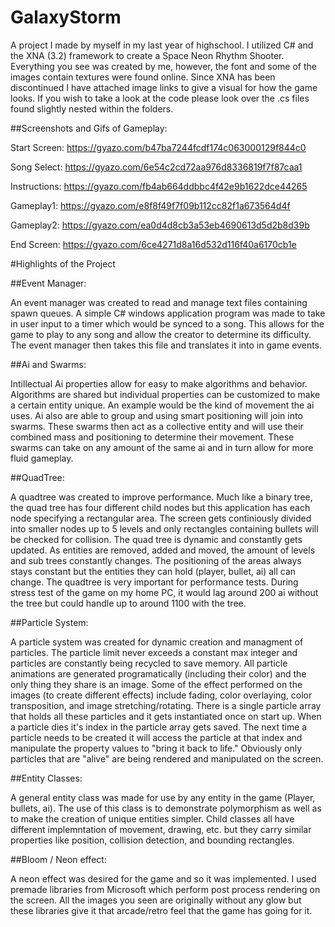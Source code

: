 # GalaxyStorm
A project I made by myself in my last year of highschool. I utilized C# and the XNA (3.2) framework to create a Space Neon Rhythm Shooter. Everything you see was created by me, however, the font and some of the images contain textures were found online. Since XNA has been discontinued I have attached image links to give a visual for how the game looks. If you wish to take a look at the code please look over the .cs files found slightly nested within the folders.

##Screenshots and Gifs of Gameplay:

Start Screen: https://gyazo.com/b47ba7244fcdf174c063000129f844c0

Song Select: https://gyazo.com/6e54c2cd72aa976d8336819f7f87caa1

Instructions: https://gyazo.com/fb4ab664ddbbc4f42e9b1622dce44265

Gameplay1: https://gyazo.com/e8f8f49f7f09b112cc82f1a673564d4f

Gameplay2: https://gyazo.com/ea0d4d8cb3a53eb4690613d5d2b8d39b

End Screen: https://gyazo.com/6ce4271d8a16d532d116f40a6170cb1e

#Highlights of the Project

##Event Manager:

An event manager was created to read and manage text files containing spawn queues. A simple C# windows application program was made to take in user input to a timer which would be synced to a song. This allows for the game to play to any song and allow the creator to determine its difficulty. The event manager then takes this file and translates it into in game events.

##Ai and Swarms:

Intillectual Ai properties allow for easy to make algorithms and behavior. Algorithms are shared but individual properties can be customized to make a certain entity unique. An example would be the kind of movement the ai uses. Ai also are able to group and using smart positioning will join into swarms. These swarms then act as a collective entity and will use their combined mass and positioning to determine their movement. These swarms can take on any amount of the same ai and in turn allow for more fluid gameplay.

##QuadTree:

A quadtree was created to improve performance. Much like a binary tree, the quad tree has four different child nodes but this application has each node specifying a rectangular area. The screen gets continiously divided into smaller nodes up to 5 levels and only rectangles containing bullets will be checked for collision. The quad tree is dynamic and constantly gets updated. As entities are removed, added and moved, the amount of levels and sub trees constantly changes. The positioning of the areas always stays constant but the entities they can hold (player, bullet, ai) all can change. The quadtree is very important for performance tests. During stress test of the game on my home PC, it would lag around 200 ai without the tree but could handle up to around 1100 with the tree.

##Particle System:

A particle system was created for dynamic creation and managment of particles. The particle limit never exceeds a constant max integer and particles are constantly being recycled to save memory. All particle animations are generated programatically (including their color) and the only thing they share is an image. Some of the effect performed on the images (to create different effects) include fading, color overlaying, color transposition, and image stretching/rotating. There is a single particle array that holds all these particles and it gets instantiated once on start up. When a particle dies it's index in the particle array gets saved. The next time a particle needs to be created it will access the particle at that index and manipulate the property values to "bring it back to life." Obviously only particles that are "alive" are being rendered and manipulated on the screen.

##Entity Classes:

A general entity class was made for use by any entity in the game (Player, bullets, ai). The use of this class is to demonstrate polymorphism as well as to make the creation of unique entities simpler. Child classes all have different implemntation of movement, drawing, etc. but they carry similar properties like position, collision detection, and bounding rectangles.

##Bloom / Neon effect:

A neon effect was desired for the game and so it was implemented. I used premade libraries from Microsoft which perform post process rendering on the screen. All the images you seen are originally without any glow but these libraries give it that arcade/retro feel that the game has going for it.
